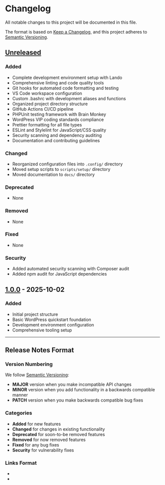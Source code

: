 # Changelog

All notable changes to this project will be documented in this file.

The format is based on [Keep a Changelog](https://keepachangelog.com/en/1.0.0/),
and this project adheres to [Semantic Versioning](https://semver.org/spec/v2.0.0.html).

## [Unreleased]

### Added
- Complete development environment setup with Lando
- Comprehensive linting and code quality tools
- Git hooks for automated code formatting and testing
- VS Code workspace configuration
- Custom .bashrc with development aliases and functions
- Organized project directory structure
- GitHub Actions CI/CD pipeline
- PHPUnit testing framework with Brain Monkey
- WordPress VIP coding standards compliance
- Prettier formatting for all file types
- ESLint and Stylelint for JavaScript/CSS quality
- Security scanning and dependency auditing
- Documentation and contributing guidelines

### Changed
- Reorganized configuration files into `.config/` directory
- Moved setup scripts to `scripts/setup/` directory
- Moved documentation to `docs/` directory

### Deprecated
- None

### Removed
- None

### Fixed
- None

### Security
- Added automated security scanning with Composer audit
- Added npm audit for JavaScript dependencies

## [1.0.0] - 2025-10-02

### Added
- Initial project structure
- Basic WordPress quickstart foundation
- Development environment configuration
- Comprehensive tooling setup

---

## Release Notes Format

### Version Numbering
We follow [Semantic Versioning](https://semver.org/):
- **MAJOR** version when you make incompatible API changes
- **MINOR** version when you add functionality in a backwards compatible manner
- **PATCH** version when you make backwards compatible bug fixes

### Categories
- **Added** for new features
- **Changed** for changes in existing functionality
- **Deprecated** for soon-to-be removed features
- **Removed** for now removed features
- **Fixed** for any bug fixes
- **Security** for vulnerability fixes

### Links Format
- [Unreleased]: https://github.com/rfair404/WordPress-QuickStart/compare/v1.0.0...HEAD
- [1.0.0]: https://github.com/rfair404/WordPress-QuickStart/releases/tag/v1.0.0
